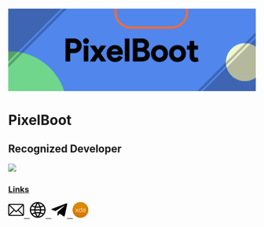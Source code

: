 ![](https://raw.githubusercontent.com/PixelBoot/PixelBoot/master/images/PixelBoot.png)

# PixelBoot

## Recognized Developer

![](https://github-readme-stats.vercel.app/api?username=pixelboot&show_icons=true&hide_border=true&count_private=true&include_all_commits=true)

### <ins>Links</ins>
  
<a href="https://bootingpixels@gmail.com">
    <img src="https://raw.githubusercontent.com/PixelBoot/PixelBoot/master/images/email.png" />
  &nbsp
</a>  <a href="https://pixelboot.github.io">
    <img src="https://raw.githubusercontent.com/PixelBoot/PixelBoot/master/images/website.png" />
  &nbsp
</a>  <a href="https://t.me/PixelBoot">
    <img src="https://raw.githubusercontent.com/PixelBoot/PixelBoot/master/images/telegram.png" />
  &nbsp
</a>  <a href="https://forum.xda-developers.com/member.php?u=8086838">
    <img src="https://raw.githubusercontent.com/PixelBoot/PixelBoot/master/images/xda.png" />
